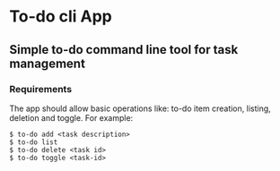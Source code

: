 # To-do cli App

## Simple to-do command line tool for task management

### Requirements

The app should allow basic operations like: to-do item creation, listing, deletion and toggle. For example:

```
$ to-do add <task description>
$ to-do list
$ to-do delete <task id>
$ to-do toggle <task-id>
```
